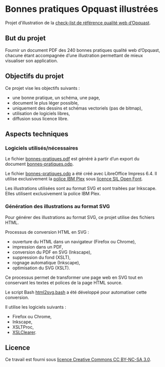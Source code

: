 Bonnes pratiques Opquast illustrées
===================================

Projet d’illustration de la [check-list de référence qualité web d’Opquast](https://checklists.opquast.com/fr/qualiteweb/).

But du projet
-------------

Fournir un document PDF des 240 bonnes pratiques qualité web d’Opquast, chacune étant accompagnée d’une illustration permettant de mieux visualiser son application.

Objectifs du projet
-------------------

Ce projet vise les objectifs suivants :

- une bonne pratique, un schéma, une page,
- document le plus léger possible,
- uniquement des dessins et schémas vectoriels (pas de bitmap),
- utilisation de logiciels libres,
- diffusion sous licence libre.

Aspects techniques
------------------

### Logiciels utilisés/nécessaires

Le fichier [bonnes-pratiques.pdf](bonnes-pratiques.pdf) est généré à partir d’un export du document [bonnes-pratiques.odp](bonnes-pratiques.odp).

Le fichier [bonnes-pratiques.odp](bonnes-pratiques.odp) a été créé avec LibreOffice Impress 6.4. Il utilise exclusivement la [police IBM Plex](https://www.ibm.com/plex/) sous [licence SIL Open Font](https://scripts.sil.org/cms/scripts/page.php?site_id=nrsi&id=OFL_web).

Les illustrations utilisées sont au format SVG et sont traitées par Inkscape. Elles utilisent exclusivement la police IBM Plex.

### Génération des illustrations au format SVG

Pour générer des illustrations au format SVG, ce projet utilise des fichiers HTML.

Processus de conversion HTML en SVG :

- ouverture du HTML dans un navigateur (Firefox ou Chrome),
- impression dans un PDF,
- conversion du PDF en SVG (Inkscape),
- suppression du fond (XSLT),
- rognage automatique (Inkscape),
- optimisation du SVG (XSLT).

Ce processus permet de transformer une page web en SVG tout en conservant les textes et polices de la page HTML source.

Le script Bash [html2svg.bash](good-site-bad-site/html2svg.bash) a été développé pour automatiser cette conversion.

Il utilise les logiciels suivants :

- Firefox ou Chrome,
- Inkscape,
- XSLTProc,
- [XSLClearer](https://github.com/Zigazou/xslclearer).

Licence
-------

Ce travail est fourni sous [licence Creative Commons CC BY-NC-SA 3.0](https://creativecommons.org/licenses/by-nc-sa/3.0/fr/).